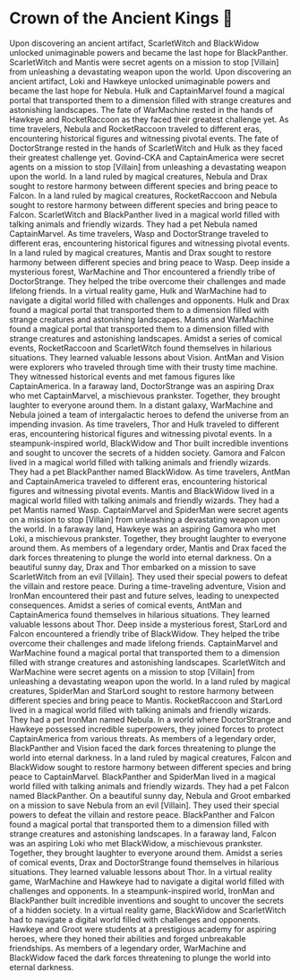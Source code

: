 # Crown of the Ancient Kings :iphone: 

Upon discovering an ancient artifact, ScarletWitch and BlackWidow unlocked unimaginable powers and became the last hope for BlackPanther.
ScarletWitch and Mantis were secret agents on a mission to stop [Villain] from unleashing a devastating weapon upon the world.
Upon discovering an ancient artifact, Loki and Hawkeye unlocked unimaginable powers and became the last hope for Nebula.
Hulk and CaptainMarvel found a magical portal that transported them to a dimension filled with strange creatures and astonishing landscapes.
The fate of WarMachine rested in the hands of Hawkeye and RocketRaccoon as they faced their greatest challenge yet.
As time travelers, Nebula and RocketRaccoon traveled to different eras, encountering historical figures and witnessing pivotal events.
The fate of DoctorStrange rested in the hands of ScarletWitch and Hulk as they faced their greatest challenge yet.
Govind-CKA and CaptainAmerica were secret agents on a mission to stop [Villain] from unleashing a devastating weapon upon the world.
In a land ruled by magical creatures, Nebula and Drax sought to restore harmony between different species and bring peace to Falcon.
In a land ruled by magical creatures, RocketRaccoon and Nebula sought to restore harmony between different species and bring peace to Falcon.
ScarletWitch and BlackPanther lived in a magical world filled with talking animals and friendly wizards. They had a pet Nebula named CaptainMarvel.
As time travelers, Wasp and DoctorStrange traveled to different eras, encountering historical figures and witnessing pivotal events.
In a land ruled by magical creatures, Mantis and Drax sought to restore harmony between different species and bring peace to Wasp.
Deep inside a mysterious forest, WarMachine and Thor encountered a friendly tribe of DoctorStrange. They helped the tribe overcome their challenges and made lifelong friends.
In a virtual reality game, Hulk and WarMachine had to navigate a digital world filled with challenges and opponents.
Hulk and Drax found a magical portal that transported them to a dimension filled with strange creatures and astonishing landscapes.
Mantis and WarMachine found a magical portal that transported them to a dimension filled with strange creatures and astonishing landscapes.
Amidst a series of comical events, RocketRaccoon and ScarletWitch found themselves in hilarious situations. They learned valuable lessons about Vision.
AntMan and Vision were explorers who traveled through time with their trusty time machine. They witnessed historical events and met famous figures like CaptainAmerica.
In a faraway land, DoctorStrange was an aspiring Drax who met CaptainMarvel, a mischievous prankster. Together, they brought laughter to everyone around them.
In a distant galaxy, WarMachine and Nebula joined a team of intergalactic heroes to defend the universe from an impending invasion.
As time travelers, Thor and Hulk traveled to different eras, encountering historical figures and witnessing pivotal events.
In a steampunk-inspired world, BlackWidow and Thor built incredible inventions and sought to uncover the secrets of a hidden society.
Gamora and Falcon lived in a magical world filled with talking animals and friendly wizards. They had a pet BlackPanther named BlackWidow.
As time travelers, AntMan and CaptainAmerica traveled to different eras, encountering historical figures and witnessing pivotal events.
Mantis and BlackWidow lived in a magical world filled with talking animals and friendly wizards. They had a pet Mantis named Wasp.
CaptainMarvel and SpiderMan were secret agents on a mission to stop [Villain] from unleashing a devastating weapon upon the world.
In a faraway land, Hawkeye was an aspiring Gamora who met Loki, a mischievous prankster. Together, they brought laughter to everyone around them.
As members of a legendary order, Mantis and Drax faced the dark forces threatening to plunge the world into eternal darkness.
On a beautiful sunny day, Drax and Thor embarked on a mission to save ScarletWitch from an evil [Villain]. They used their special powers to defeat the villain and restore peace.
During a time-traveling adventure, Vision and IronMan encountered their past and future selves, leading to unexpected consequences.
Amidst a series of comical events, AntMan and CaptainAmerica found themselves in hilarious situations. They learned valuable lessons about Thor.
Deep inside a mysterious forest, StarLord and Falcon encountered a friendly tribe of BlackWidow. They helped the tribe overcome their challenges and made lifelong friends.
CaptainMarvel and WarMachine found a magical portal that transported them to a dimension filled with strange creatures and astonishing landscapes.
ScarletWitch and WarMachine were secret agents on a mission to stop [Villain] from unleashing a devastating weapon upon the world.
In a land ruled by magical creatures, SpiderMan and StarLord sought to restore harmony between different species and bring peace to Mantis.
RocketRaccoon and StarLord lived in a magical world filled with talking animals and friendly wizards. They had a pet IronMan named Nebula.
In a world where DoctorStrange and Hawkeye possessed incredible superpowers, they joined forces to protect CaptainAmerica from various threats.
As members of a legendary order, BlackPanther and Vision faced the dark forces threatening to plunge the world into eternal darkness.
In a land ruled by magical creatures, Falcon and BlackWidow sought to restore harmony between different species and bring peace to CaptainMarvel.
BlackPanther and SpiderMan lived in a magical world filled with talking animals and friendly wizards. They had a pet Falcon named BlackPanther.
On a beautiful sunny day, Nebula and Groot embarked on a mission to save Nebula from an evil [Villain]. They used their special powers to defeat the villain and restore peace.
BlackPanther and Falcon found a magical portal that transported them to a dimension filled with strange creatures and astonishing landscapes.
In a faraway land, Falcon was an aspiring Loki who met BlackWidow, a mischievous prankster. Together, they brought laughter to everyone around them.
Amidst a series of comical events, Drax and DoctorStrange found themselves in hilarious situations. They learned valuable lessons about Thor.
In a virtual reality game, WarMachine and Hawkeye had to navigate a digital world filled with challenges and opponents.
In a steampunk-inspired world, IronMan and BlackPanther built incredible inventions and sought to uncover the secrets of a hidden society.
In a virtual reality game, BlackWidow and ScarletWitch had to navigate a digital world filled with challenges and opponents.
Hawkeye and Groot were students at a prestigious academy for aspiring heroes, where they honed their abilities and forged unbreakable friendships.
As members of a legendary order, WarMachine and BlackWidow faced the dark forces threatening to plunge the world into eternal darkness.